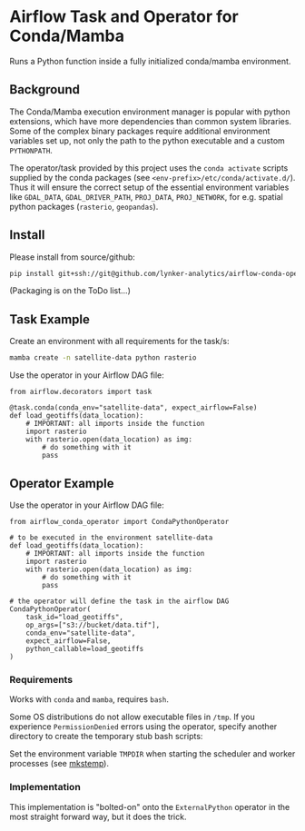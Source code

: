 # Airflow Task and Operator for Conda/Mamba

Runs a Python function inside a fully initialized conda/mamba environment.

## Background

The Conda/Mamba execution environment manager is popular with python
extensions, which have more dependencies than common system libraries.
Some of the complex binary packages require additional environment variables
set up, not only the path to the python executable and a custom `PYTHONPATH`.

The operator/task provided by this project uses the `conda activate` scripts
supplied by the conda packages (see `<env-prefix>/etc/conda/activate.d/`).
Thus it will ensure the correct setup of the essential environment variables
like `GDAL_DATA`, `GDAL_DRIVER_PATH`, `PROJ_DATA`, `PROJ_NETWORK`, for e.g.
spatial python packages (`rasterio`, `geopandas`).

## Install

Please install from source/github:

```bash
pip install git+ssh://git@github.com/lynker-analytics/airflow-conda-operator.git
```

(Packaging is on the ToDo list...)

## Task Example

Create an environment with all requirements for the task/s:

```bash
mamba create -n satellite-data python rasterio
```

Use the operator in your Airflow DAG file:

```python3
from airflow.decorators import task

@task.conda(conda_env="satellite-data", expect_airflow=False)
def load_geotiffs(data_location):
    # IMPORTANT: all imports inside the function
    import rasterio
    with rasterio.open(data_location) as img:
        # do something with it
        pass
```

## Operator Example

Use the operator in your Airflow DAG file:

```python3
from airflow_conda_operator import CondaPythonOperator

# to be executed in the environment satellite-data
def load_geotiffs(data_location):
    # IMPORTANT: all imports inside the function
    import rasterio
    with rasterio.open(data_location) as img:
        # do something with it
        pass

# the operator will define the task in the airflow DAG
CondaPythonOperator(
    task_id="load_geotiffs",
    op_args=["s3://bucket/data.tif"],
    conda_env="satellite-data",
    expect_airflow=False,
    python_callable=load_geotiffs
)
```

### Requirements

Works with `conda` and `mamba`, requires `bash`.

Some OS distributions do not allow executable files in `/tmp`.
If you experience `PermissionDenied` errors using the operator,
specify another directory to create the temporary stub bash scripts:

Set the environment variable `TMPDIR` when starting the scheduler and worker
processes (see [mkstemp](https://docs.python.org/3/library/tempfile.html#tempfile.mkstemp)).

### Implementation

This implementation is "bolted-on" onto the `ExternalPython` operator
in the most straight forward way, but it does the trick.
